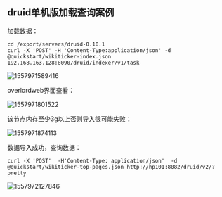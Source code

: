 ## druid单机版加载查询案例

加载数据：

```
cd /export/servers/druid-0.10.1
curl -X 'POST' -H 'Content-Type:application/json' -d @quickstart/wikiticker-index.json 192.168.163.128:8090/druid/indexer/v1/task
```

![1557971589416](https://user-images.githubusercontent.com/75486726/178937222-4020042f-bade-4e6a-abe6-2652bf441c2e.png)

overlordweb界面查看：

![1557971801522](https://user-images.githubusercontent.com/75486726/178937259-7bc3925a-45c4-495c-9efc-7bfe9a9b22ac.png)

该节点内存至少3g以上否则导入很可能失败；

![1557971874113](https://user-images.githubusercontent.com/75486726/178937290-542c7d90-c92e-452e-8436-d54ce1446899.png)

数据导入成功，查询数据：

```
curl -X 'POST'  -H'Content-Type: application/json'  -d @quickstart/wikiticker-top-pages.json http://hp101:8082/druid/v2/?pretty
```

![1557972127846](https://user-images.githubusercontent.com/75486726/178937332-679faeac-3ad8-44d2-979e-71a6156c7f57.png)

